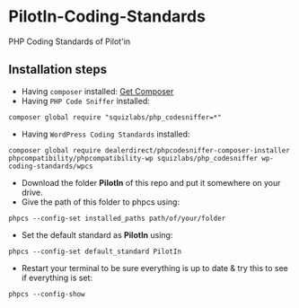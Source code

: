 # PilotIn-Coding-Standards
PHP Coding Standards of Pilot'in

## Installation steps

- Having `composer` installed: [Get Composer](https://getcomposer.org/download/)
- Having `PHP Code Sniffer` installed:

`composer global require "squizlabs/php_codesniffer=*"`
- Having `WordPress Coding Standards` installed:

`composer global require dealerdirect/phpcodesniffer-composer-installer phpcompatibility/phpcompatibility-wp squizlabs/php_codesniffer wp-coding-standards/wpcs`
- Download the folder **PilotIn** of this repo and put it somewhere on your drive.
- Give the path of this folder to phpcs using:

`phpcs --config-set installed_paths path/of/your/folder`
- Set the default standard as **PilotIn** using:

`phpcs --config-set default_standard PilotIn`
- Restart your terminal to be sure everything is up to date & try this to see if everything is set:

`phpcs --config-show` 
